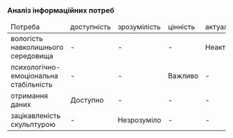 ### Аналіз інформаційних потреб

<table>
     <thead>
           <tr>
               <td>Потреба</td>
               <td>доступність</td>
               <td>зрозумілість</td>
               <td>цінність</td>
               <td>актуальність</td>
           </tr>
     </thead>
     <tr>
           <td>вологість навколишнього середовища</td>
           <td>-</td>
           <td>-</td>
           <td>-</td>
           <td>Неактуально</td>
     </tr>
     <tr>
           <td>психологічно-емоціональна стабільність</td>
           <td>-</td>
           <td>-</td>
           <td>Важливо</td>
           <td>-</td>
     </tr>
     <tr>
           <td>отримання даних</td>
           <td>Доступно</td>
           <td>-</td>
           <td>-</td>
           <td>-</td>
     </tr>
     <tr>
           <td>зацікавленість скульптурою</td>
           <td>-</td>
           <td>Незрозуміло</td>
           <td>-</td>
           <td>-</td>
     </tr>
